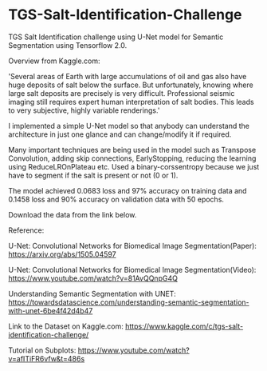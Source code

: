 # TGS-Salt-Identification-Challenge
TGS Salt Identification challenge using U-Net model for Semantic Segmentation using Tensorflow 2.0. 

Overview from Kaggle.com:

'Several areas of Earth with large accumulations of oil and gas also have huge deposits of salt below the surface. But unfortunately, knowing where large salt deposits are precisely is very difficult. Professional seismic imaging still requires expert human interpretation of salt bodies. This leads to very subjective, highly variable renderings.'

I implemented a simple U-Net model so that anybody can understand the architecture in just one glance and can change/modify it if required.

Many important techniques are being used in the model such as Transpose Convolution, adding skip connections, EarlyStopping, reducing the learning using ReduceLROnPlateau etc. Used a binary-corssentropy because we just have to segment if the salt is present or not (0 or 1).

The model achieved 0.0683 loss and  97% accuracy on training data and 0.1458 loss and 90% accuracy on validation data with 50 epochs.

Download the data from the link below.

Reference: 

U-Net: Convolutional Networks for Biomedical Image Segmentation(Paper): https://arxiv.org/abs/1505.04597

U-Net: Convolutional Networks for Biomedical Image Segmentation(Video): https://www.youtube.com/watch?v=81AvQQnpG4Q

Understanding Semantic Segmentation with UNET: https://towardsdatascience.com/understanding-semantic-segmentation-with-unet-6be4f42d4b47

Link to the Dataset on Kaggle.com: https://www.kaggle.com/c/tgs-salt-identification-challenge/

Tutorial on Subplots: https://www.youtube.com/watch?v=afITiFR6vfw&t=486s
